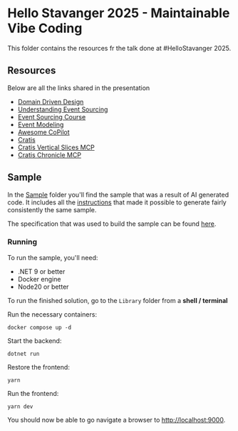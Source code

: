 # Hello Stavanger 2025 - Maintainable Vibe Coding

This folder contains the resources fr the talk done at #HelloStavanger 2025.

## Resources

Below are all the links shared in the presentation

- [Domain Driven Design](https://martinfowler.com/bliki/DomainDrivenDesign.html)
- [Understanding Event Sourcing](https://eventsourcingbook.com)
- [Event Sourcing Course](https://www.eventsourcingcourse.com)
- [Event Modeling](https://www.eventsourcingcourse.com)
- [Awesome CoPilot](https://github.com/github/awesome-copilot)
- [Cratis](https://cratis.io)
- [Cratis Vertical Slices MCP](https://github.com/Cratis/VerticalSlices)
- [Cratis Chronicle MCP](https://github.com/Cratis/Chronicle.Mcp)

## Sample

In the [Sample](./Sample/) folder you'll find the sample that was a result of AI
generated code. It includes all the [instructions](./Sample/.github/instructions/) that
made it possible to generate fairly consistently the same sample.

The specification that was used to build the sample can be found [here](./Sample/build-me-a-library-system.md).

### Running

To run the sample, you'll need:

- .NET 9 or better
- Docker engine
- Node20 or better

To run the finished solution, go to the `Library` folder from a **shell / terminal**

Run the necessary containers:

```shell
docker compose up -d
```

Start the backend:

```shell
dotnet run
```

Restore the frontend:

```shell
yarn
```

Run the frontend:

```shell
yarn dev
```

You should now be able to go navigate a browser to [http://localhost:9000](http://localhost:9000).